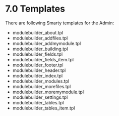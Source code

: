 # 7.0 Templates

There are following Smarty templates for the Admin:

- modulebuilder_about.tpl
- modulebuilder_addfiles.tpl
- modulebuilder_addmymodule.tpl
- modulebuilder_building.tpl
- modulebuilder_fields.tpl
- modulebuilder_fields_item.tpl
- modulebuilder_footer.tpl
- modulebuilder_header.tpl
- modulebuilder_index.tpl
- modulebuilder_modules.tpl
- modulebuilder_morefiles.tpl
- modulebuilder_moremymodule.tpl
- modulebuilder_settings.tpl
- modulebuilder_tables.tpl
- modulebuilder_tables_item.tpl
